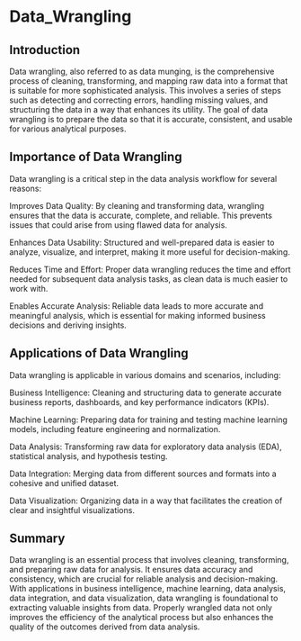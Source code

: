 # Data_Wrangling

## Introduction

Data wrangling, also referred to as data munging, is the comprehensive process of cleaning, transforming, and mapping raw data into a format that is suitable for more sophisticated analysis. This involves a series of steps such as detecting and correcting errors, handling missing values, and structuring the data in a way that enhances its utility. The goal of data wrangling is to prepare the data so that it is accurate, consistent, and usable for various analytical purposes.

## Importance of Data Wrangling

Data wrangling is a critical step in the data analysis workflow for several reasons:

Improves Data Quality: By cleaning and transforming data, wrangling ensures that the data is accurate, complete, and reliable. This prevents issues that could arise from using flawed data for analysis.

Enhances Data Usability: Structured and well-prepared data is easier to analyze, visualize, and interpret, making it more useful for decision-making.

Reduces Time and Effort: Proper data wrangling reduces the time and effort needed for subsequent data analysis tasks, as clean data is much easier to work with.

Enables Accurate Analysis: Reliable data leads to more accurate and meaningful analysis, which is essential for making informed business decisions and deriving insights.
## Applications of Data Wrangling

Data wrangling is applicable in various domains and scenarios, including:

Business Intelligence: Cleaning and structuring data to generate accurate business reports, dashboards, and key performance indicators (KPIs).

Machine Learning: Preparing data for training and testing machine learning models, including feature engineering and normalization.

Data Analysis: Transforming raw data for exploratory data analysis (EDA), statistical analysis, and hypothesis testing.

Data Integration: Merging data from different sources and formats into a cohesive and unified dataset.

Data Visualization: Organizing data in a way that facilitates the creation of clear and insightful visualizations.
## Summary

Data wrangling is an essential process that involves cleaning, transforming, and preparing raw data for analysis. It ensures data accuracy and consistency, which are crucial for reliable analysis and decision-making. With applications in business intelligence, machine learning, data analysis, data integration, and data visualization, data wrangling is foundational to extracting valuable insights from data. Properly wrangled data not only improves the efficiency of the analytical process but also enhances the quality of the outcomes derived from data analysis.
